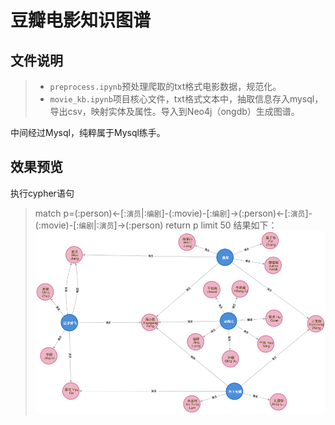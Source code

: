 # 豆瓣电影知识图谱

## 文件说明
>+ `preprocess.ipynb`预处理爬取的txt格式电影数据，规范化。
>+ `movie_kb.ipynb`项目核心文件，txt格式文本中，抽取信息存入mysql，导出csv，映射实体及属性。导入到Neo4j（ongdb）生成图谱。

 中间经过Mysql，纯粹属于Mysql练手。
## 效果预览
执行cypher语句
>match p=(:person)<-[:`演员`|:`编剧`]-(:movie)-[:`编剧`]->(:person)<-[:`演员`]-(:movie)-[:`编剧`|:`演员`]->(:person) return p limit 50
结果如下：
>![](./graph.png)
